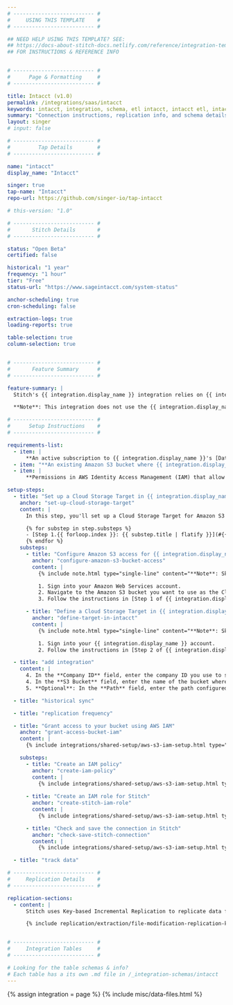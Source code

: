```yaml
---
# -------------------------- #
#     USING THIS TEMPLATE    #
# -------------------------- #

## NEED HELP USING THIS TEMPLATE? SEE:
## https://docs-about-stitch-docs.netlify.com/reference/integration-templates/saas/
## FOR INSTRUCTIONS & REFERENCE INFO


# -------------------------- #
#      Page & Formatting     #
# -------------------------- #

title: Intacct (v1.0)
permalink: /integrations/saas/intacct
keywords: intacct, integration, schema, etl intacct, intacct etl, intacct schema
summary: "Connection instructions, replication info, and schema details for Stitch's Intacct integration."
layout: singer
# input: false

# -------------------------- #
#         Tap Details        #
# -------------------------- #

name: "intacct"
display_name: "Intacct"

singer: true 
tap-name: "Intacct"
repo-url: https://github.com/singer-io/tap-intacct

# this-version: "1.0"

# -------------------------- #
#       Stitch Details       #
# -------------------------- #

status: "Open Beta"
certified: false 

historical: "1 year"
frequency: "1 hour"
tier: "Free"
status-url: "https://www.sageintacct.com/system-status"

anchor-scheduling: true
cron-scheduling: false

extraction-logs: true
loading-reports: true

table-selection: true
column-selection: true


# -------------------------- #
#       Feature Summary      #
# -------------------------- #

feature-summary: |
  Stitch's {{ integration.display_name }} integration relies on {{ integration.display_name }}'s [Data Delivery Service (DDS)](https://developer.intacct.com/data-delivery-service/){:target="new"} feature to publish CSV files to an Amazon S3 bucket. Stitch will then use [Key-based Incremental Replication](#replication) to replicate data from matching CSV files in the S3 bucket.

  **Note**: This integration does not use the {{ integration.display_name }} API.

# -------------------------- #
#      Setup Instructions    #
# -------------------------- #

requirements-list:
  - item: |
      **An active subscription to {{ integration.display_name }}'s [Data Delivery Service (DDS)](https://developer.intacct.com/data-delivery-service/){:target="new"}**. Stitch's {{ integration.display_name }} integration currently only replicates data from Amazon S3 buckets used by this {{ integration.display_name }} feature.
  - item: "**An existing Amazon S3 bucket where {{ integration.display_name }} publishes data via DDS.** Stitch will not create a bucket for you."
  - item: |
      **Permissions in AWS Identity Access Management (IAM) that allow you to create policies, create roles, and attach policies to roles**. This is required to grant Stitch authorization to your S3 bucket.

setup-steps:
  - title: "Set up a Cloud Storage Target in {{ integration.display_name }}"
    anchor: "set-up-cloud-storage-target"
    content: |
      In this step, you'll set up a Cloud Storage Target for Amazon S3 in {{ integration.display_name }}.

      {% for substep in step.substeps %}
      - [Step 1.{{ forloop.index }}: {{ substep.title | flatify }}](#{{ substep.anchor }})
      {% endfor %}
    substeps:
      - title: "Configure Amazon S3 access for {{ integration.display_name }}"
        anchor: "configure-amazon-s3-bucket-access"
        content: |
          {% include note.html type="single-line" content="**Note**: Skip this step if Inacct can already access your Amazon S3 bucket." %}

          1. Sign into your Amazon Web Services account.
          2. Navigate to the Amazon S3 bucket you want to use as the Cloud Storage Target for {{ integration.display_name }}.
          3. Follow the instructions in [Step 1 of {{ integration.display_name }}'s documentation](https://www.intacct.com/ia/docs/help/Reporting/Distribute_and_run_reports/Store_reports/cloud-storage-for-reports.htm?cshid=Reporting/Distribute_and_run_reports/Store_reports/cloud-storage-for-reports.htm#1.2){:target="new"} to enable {{ integration.display_name }} to access the bucket.

      - title: "Define a Cloud Storage Target in {{ integration.display_name }}"
        anchor: "define-target-in-intacct"
        content: |
          {% include note.html type="single-line" content="**Note**: Skip this step if a Cloud Storage Target for Amazon S3 is already set up in Inacct." %}

          1. Sign into your {{ integration.display_name }} account.
          2. Follow the instructions in [Step 2 of {{ integration.display_name }}'s documentation](https://www.intacct.com/ia/docs/help/Reporting/Distribute_and_run_reports/Store_reports/cloud-storage-for-reports.htm?cshid=Reporting/Distribute_and_run_reports/Store_reports/cloud-storage-for-reports.htm#1.){:target="new"} to create the target in {{ integration.display_name }}.

  - title: "add integration"
    content: |
      4. In the **Company ID** field, enter the company ID you use to sign into {{ integration.display_name }}.
      4. In the **S3 Bucket** field, enter the name of the bucket where the {{ integration.display_name }} Data Delivery Service (DDS) outputs data. Enter only the bucket name: No URLs, `https`, or S3 parts. For example: `intacct-stitch-bucket`
      5. **Optional**: In the **Path** field, enter the path configured in {{ integration.display_name }} for use in the S3 bucket.

  - title: "historical sync"

  - title: "replication frequency"

  - title: "Grant access to your bucket using AWS IAM"
    anchor: "grant-access-bucket-iam"
    content: |
      {% include integrations/shared-setup/aws-s3-iam-setup.html type="aws-iam-access-intro" %}

    substeps:
      - title: "Create an IAM policy"
        anchor: "create-iam-policy"
        content: |
          {% include integrations/shared-setup/aws-s3-iam-setup.html type="create-iam-policy" %}
          
      - title: "Create an IAM role for Stitch"
        anchor: "create-stitch-iam-role"
        content: |
          {% include integrations/shared-setup/aws-s3-iam-setup.html type="create-stitch-iam-role" %}

      - title: "Check and save the connection in Stitch"
        anchor: "check-save-stitch-connection"
        content: |
          {% include integrations/shared-setup/aws-s3-iam-setup.html type="check-and-save" %}

  - title: "track data"

# -------------------------- #
#     Replication Details    #
# -------------------------- #

replication-sections:
  - content: |
      Stitch uses Key-based Incremental Replication to replicate data from {{ integration.display_name }} integrations. To identify new and updated data for replication, Stitch will use file modification timestamps as [Replication Keys]({{ link.replication.rep-keys | prepend: site.baseurl }}) and store them on a per-table basis. This means that only files dumped from a new {{ integration.display_name }} data sync will be selected for replication.

      {% include replication/extraction/file-modification-replication-keys.html %}


# -------------------------- #
#     Integration Tables     #
# -------------------------- #

# Looking for the table schemas & info?
# Each table has a its own .md file in /_integration-schemas/intacct
---
```

{% assign integration = page %}
{% include misc/data-files.html %}